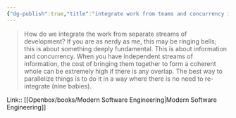 ```yaml
---
{"dg-publish":true,"title":"integrate work from teams and concurrency is same","tags":["quotes"],"date":"2023-09-08T18:04:02+04:00","modified_at":"2023-10-27T22:29:42+04:00","aliases":"integrate work from teams and concurrency is same","dg-path":"/quotes/202309081804.md","permalink":"/quotes/202309081804/","dgPassFrontmatter":true}
---
```



> How do we integrate the work from separate streams of development? If you are as nerdy as me, this may be ringing bells; this is about something deeply fundamental. This is about information and concurrency. When you have independent streams of information, the cost of bringing them together to form a coherent whole can be extremely high if there is any overlap. The best way to parallelize things is to do it in a way where there is no need to re-integrate (nine babies).

Link:: [[Openbox/books/Modern Software Engineering\|Modern Software Engineering]]
